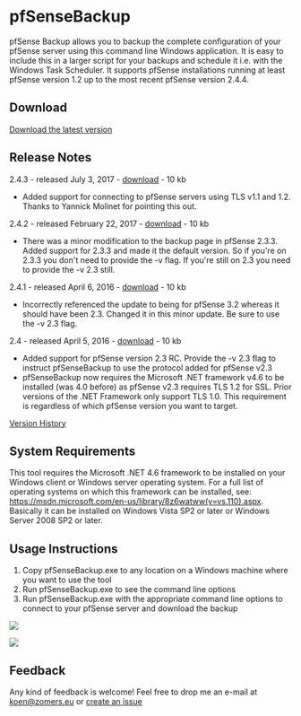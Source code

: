 # pfSenseBackup
pfSense Backup allows you to backup the complete configuration of your pfSense server using this command line Windows application. It is easy to include this in a larger script for your backups and schedule it i.e. with the Windows Task Scheduler. It supports pfSense installations running at least pfSense version 1.2 up to the most recent pfSense version 2.4.4.

## Download

[Download the latest version](../../releases/latest)

## Release Notes

2.4.3 - released July 3, 2017 - [download](https://github.com/KoenZomers/pfSenseBackup/raw/master/Releases/pfSenseBackupv2.4.3.zip) - 10 kb

- Added support for connecting to pfSense servers using TLS v1.1 and 1.2. Thanks to Yannick Molinet for pointing this out.

2.4.2 - released February 22, 2017 - [download](https://github.com/KoenZomers/pfSenseBackup/raw/master/Releases/pfSenseBackupv2.4.2.zip) - 10 kb

- There was a minor modification to the backup page in pfSense 2.3.3. Added support for 2.3.3 and made it the default version. So if you're on 2.3.3 you don't need to provide the -v flag. If you're still on 2.3 you need to provide the -v 2.3 still.

2.4.1 - released April 6, 2016 - [download](https://github.com/KoenZomers/pfSenseBackup/raw/master/Releases/pfSenseBackupv2.4.1.zip) - 10 kb

- Incorrectly referenced the update to being for pfSense 3.2 whereas it should have been 2.3. Changed it in this minor update. Be sure to use the -v 2.3 flag.

2.4 - released April 5, 2016 - [download](https://github.com/KoenZomers/pfSenseBackup/raw/master/Releases/pfSenseBackupv2.4.zip) - 10 kb

- Added support for pfSense version 2.3 RC. Provide the -v 2.3 flag to instruct pfSenseBackup to use the protocol added for pfSense v2.3
- pfSenseBackup now requires the Microsoft .NET framework v4.6 to be installed (was 4.0 before) as pfSense v2.3 requires TLS 1.2 for SSL. Prior versions of the .NET Framework only support TLS 1.0. This requirement is regardless of which pfSense version you want to target.

[Version History](https://github.com/KoenZomers/pfSenseBackup/blob/master/VersionHistory.md)

## System Requirements

This tool requires the Microsoft .NET 4.6 framework to be installed on your Windows client or Windows server operating system. For a full list of operating systems on which this framework can be installed, see: https://msdn.microsoft.com/en-us/library/8z6watww(v=vs.110).aspx. Basically it can be installed on Windows Vista SP2 or later or Windows Server 2008 SP2 or later.

## Usage Instructions

1. Copy pfSenseBackup.exe to any location on a Windows machine where you want to use the tool
2. Run pfSenseBackup.exe to see the command line options
3. Run pfSenseBackup.exe with the appropriate command line options to connect to your pfSense server and download the backup

![](./Documentation/Images/Help.png)

![](./Documentation/Images/SampleExecution.png)

## Feedback

Any kind of feedback is welcome! Feel free to drop me an e-mail at koen@zomers.eu or [create an issue](https://github.com/KoenZomers/pfSenseBackup/issues)
